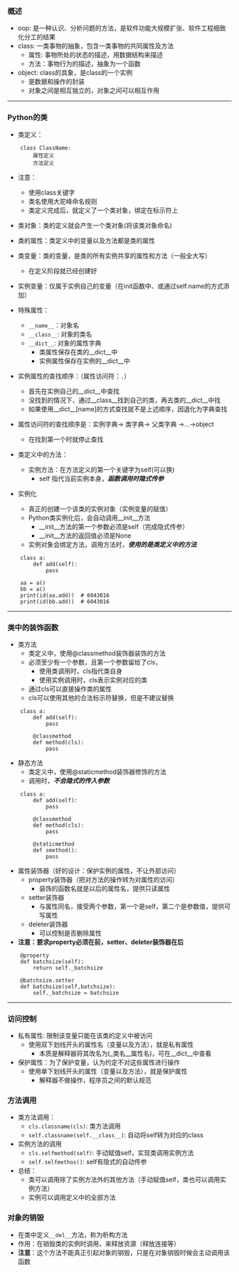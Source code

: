 ### 概述
- oop: 是一种认识、分析问题的方法，是软件功能大规模扩张、软件工程细致化分工的结果
- class: 一类事物的抽象，包含一类事物的共同属性及方法
    - 属性: 事物所处的状态的描述，用数据结构来描述
    - 方法：事物行为的描述，抽象为一个函数
- object: class的具象，是class的一个实例
    - 是数据和操作的封装
    - 对象之间是相互独立的，对象之间可以相互作用

***
### Python的类
- 类定义：
```
    class ClassName:
        属性定义
        方法定义
```
- 注意：
    - 使用class关键字
    - 类名使用大驼峰命名规则
    - 类定义完成后，就定义了一个类对象，绑定在标示符上

- 类对象：类的定义就会产生一个类对象(将该类对象命名)
- 类的属性：类定义中的变量以及方法都是类的属性
- 类变量：类的变量，是类的所有实例共享的属性和方法（一般全大写）
    - 在定义阶段就已经创建好
- 实例变量：仅属于实例自己的变量（在init函数中、或通过self.name的方式添加）
- 特殊属性：
    - `__name__`：对象名
    - `__class__`: 对象的类名
    - `__dict__`: 对象的属性字典
        - 类属性保存在类的__dict__中
        - 实例属性保存在实例的__dict__中
- 实例属性的查找顺序：（属性访问符：`.`）
    - 首先在实例自己的__dict__中查找
    - 没找到的情况下，通过__class__找到自己的类，再去类的__dict__中找
    - 如果使用__dict__[name]的方式查找就不是上述顺序，因退化为字典查找
- 属性访问符的查找顺序是：实例字典-> 类字典-> 父类字典 ->...->object
    - 在找到第一个时就停止查找

- 类定义中的方法：
    - 实例方法：在方法定义的第一个关键字为self(可以换)
        - self 指代当前实例本身，***函数调用时隐式传参***

- 实例化
    - 真正的创建一个该类的实例对象（实例变量的赋值）
    - Python类实例化后，会自动调用__init__方法
        - __init__方法的第一个参数必须是self（完成隐式传参）
        - __init__方法的返回值必须是None
    - 实例对象会绑定方法，调用方法时，***使用的是类定义中的方法***
```
    class a:
        def add(self):
            pass

    aa = a()
    bb = a()
    print(id(aa.add))  # 6043016
    print(id(bb.add))  # 6043016
```

***
### 类中的装饰函数
- 类方法
    - 类定义中，使用@classmethod装饰器装饰的方法
    - 必须至少有一个参数，且第一个参数留给了cls，
        - 使用类调用时，cls指代类自身
        - 使用实例调用时，cls表示实例对应的类
    - 通过cls可以直接操作类的属性
    - cls可以使用其他的合法标示符替换，但是不建议替换
```
    class a:
        def add(self):
            pass
        
        @classmethod
        def method(cls):
            pass
```

- 静态方法
    - 类定义中，使用@staticmethod装饰器修饰的方法
    - 调用时，***不会隐式的传入参数***
```
    class a:
        def add(self):
            pass
        
        @classmethod
        def method(cls):
            pass

        @staticmethod
        def smethod():
            pass
```

- 属性装饰器（好的设计：保护实例的属性，不让外部访问）
    - property装饰器（把对方法的操作转为对属性的访问）
        - 装饰的函数名就是以后的属性名，提供只读属性
    - setter装饰器
        - 与属性同名，接受两个参数，第一个是self，第二个是参数值，提供可写属性
    - deleter装饰器
        - 可以控制是否删除属性
- **注意：要求property必须在前，setter、deleter装饰器在后**   
```
	@property
	def batchsize(self):
		return self._batchsize

	@batchsize.setter
	def batchsize(self,batchsize):
		self._batchsize = batchsize
```

***
### 访问控制
- 私有属性: 限制该变量只能在该类的定义中被访问
    - 使用双下划线开头的属性名（变量以及方法），就是私有属性
        - 本质是解释器将其改名为(_类名__属性名)，可在__dict__中查看        
- 保护属性：为了保护变量，认为约定不对这些属性进行操作
    - 使用单下划线开头的属性（变量以及方法），就是保护属性
        - 解释器不做操作，程序员之间的默认规范

### 方法调用
- 类方法调用：
    - `cls.classname(cls)`: 类方法调用
    - `self.classname(self.__class__)`: 自动将self转为对应的class
- 实例方法的调用
    - `cls.selfmethod(self)`: 手动赋值self，实现类调用实例方法
    - `self.selfmethos()`: self有隐式的自动传参
- 总结：
    - 类可以调用除了实例方法外的其他方法（手动赋值self，类也可以调用实例方法）
    - 实例可以调用定义中的全部方法

### 对象的销毁
- 在类中定义`__del__`方法，称为析构方法
- 作用：在销毁类的实例时调用，来释放资源（释放连接等）
- **注意**：这个方法不能真正引起对象的销毁，只是在对象销毁时候会主动调用该函数